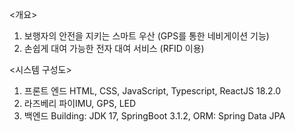 <개요> 
1. 보행자의 안전을 지키는 스마트 우산 (GPS를 통한 네비게이션 기능)
2. 손쉽게 대여 가능한 전자 대여 서비스 (RFID 이용)

<시스템 구성도> 
1. 프론트 엔드 HTML, CSS, JavaScript, Typescript, ReactJS 18.2.0
2. 라즈베리 파이IMU, GPS, LED 
3. 백엔드 Building: JDK 17, SpringBoot 3.1.2, ORM: Spring Data JPA
